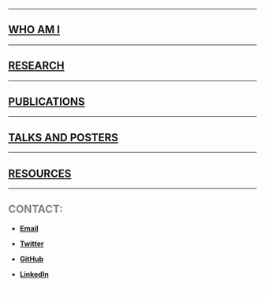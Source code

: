 <html>
  <head>
   <meta name="google-site-verification" content="yul2C6Bauqlyf82t19IepEIDbyPbK5MTF-t0qKOrzqs" />
  </head>
</html>

***
## [WHO AM I](./Who_am_I.md)  

***

## [RESEARCH](./Research.md)  

***
## [PUBLICATIONS](./Publications.md)  

***

## [TALKS AND POSTERS](./Talks.md)  

***  

## [RESOURCES](./Resources.md)  

***  


## <span style="color: grey;"> CONTACT: </span>  

* **[Email](mailto:sumeetmankar171@gmail.com)**  

* **[Twitter](https://twitter.com/sumeetmankar171)**  

* **[GitHub](https://github.com/sumeetmankar171)**  

* **[LinkedIn](www.linkedin.com/in/sumeetmankar)**  


<span style="color: white;"> SUMEET MANKAR </span> 
